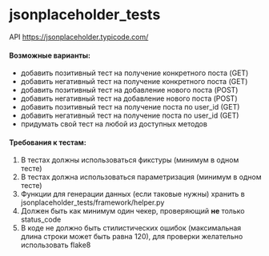# jsonplaceholder_tests
API https://jsonplaceholder.typicode.com/

#### Возможные варианты:
- добавить позитивный тест на получение конкретного поста (GET)
- добавить негативный тест на получение конкретного поста (GET)
- добавить позитивный тест на добавление нового поста (POST)
- добавить негативный тест на добавление нового поста (POST)
- добавить позитивный тест на получение поста по user_id (GET)
- добавить негативный тест на получение поста по user_id (GET)
- придумать свой тест на любой из доступных методов

#### Требования к тестам:
1. В тестах должны использоваться фикстуры (минимум в одном тесте)
2. В тестах должна использоваться параметризация (минимум в одном тесте)
3. Функции для генерации данных (если таковые нужны) хранить в jsonplaceholder_tests/framework/helper.py
4. Должен быть как минимум один чекер, проверяющий **не** только status_code
5. В коде не должно быть стилистических ошибок (максимальная длина строки может быть равна 120), для проверки желательно использовать flake8
